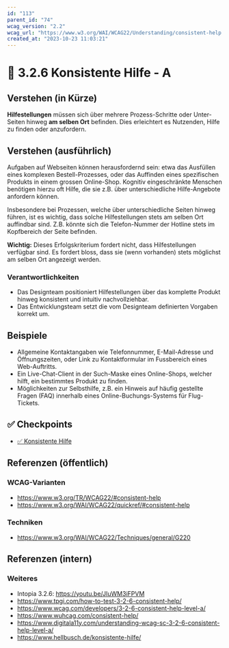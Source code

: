 ```yaml
---
id: "113"
parent_id: "74"
wcag_version: "2.2"
wcag_url: "https://www.w3.org/WAI/WCAG22/Understanding/consistent-help.html"
created_at: "2023-10-23 11:03:21"
---
```


# 📜 3.2.6 Konsistente Hilfe - A

## Verstehen (in Kürze)

**Hilfestellungen** müssen sich über mehrere Prozess-Schritte oder Unter-Seiten hinweg **am selben Ort** befinden. Dies erleichtert es Nutzenden, Hilfe zu finden oder anzufordern.

## Verstehen (ausführlich)

Aufgaben auf Webseiten können herausfordernd sein: etwa das Ausfüllen eines komplexen Bestell-Prozesses, oder das Auffinden eines spezifischen Produkts in einem grossen Online-Shop. Kognitiv eingeschränkte Menschen benötigen hierzu oft Hilfe, die sie z.B. über unterschiedliche Hilfe-Angebote anfordern können.

Insbesondere bei Prozessen, welche über unterschiedliche Seiten hinweg führen, ist es wichtig, dass solche Hilfestellungen stets am selben Ort auffindbar sind. Z.B. könnte sich die Telefon-Nummer der Hotline stets im Kopfbereich der Seite befinden.

**Wichtig:** Dieses Erfolgskriterium fordert nicht, dass Hilfestellungen verfügbar sind. Es fordert bloss, dass sie (wenn vorhanden) stets möglichst am selben Ort angezeigt werden.

### Verantwortlichkeiten

- Das Designteam positioniert Hilfestellungen über das komplette Produkt hinweg konsistent und intuitiv nachvollziehbar.
- Das Entwicklungsteam setzt die vom Designteam definierten Vorgaben korrekt um.

## Beispiele

- Allgemeine Kontaktangaben wie Telefonnummer, E-Mail-Adresse und Öffnungszeiten, oder Link zu Kontaktformular im Fussbereich eines Web-Auftritts.
- Ein Live-Chat-Client in der Such-Maske eines Online-Shops, welcher hilft, ein bestimmtes Produkt zu finden.
- Möglichkeiten zur Selbsthilfe, z.B. ein Hinweis auf häufig gestellte Fragen (FAQ) innerhalb eines Online-Buchungs-Systems für Flug-Tickets.

## ✅ Checkpoints

- [✅ Konsistente Hilfe](konsistente-hilfe)

## Referenzen (öffentlich)

### WCAG-Varianten
- <https://www.w3.org/TR/WCAG22/#consistent-help>
- <https://www.w3.org/WAI/WCAG22/quickref/#consistent-help>

### Techniken
- <https://www.w3.org/WAI/WCAG22/Techniques/general/G220>

## Referenzen (intern)

### Weiteres

- Intopia 3.2.6: <https://youtu.be/JIuWM3iFPVM>
- <https://www.tpgi.com/how-to-test-3-2-6-consistent-help/>
- <https://www.wcag.com/developers/3-2-6-consistent-help-level-a/>
- <https://www.wuhcag.com/consistent-help/>
- <https://www.digitala11y.com/understanding-wcag-sc-3-2-6-consistent-help-level-a/>
- <https://www.hellbusch.de/konsistente-hilfe/>
